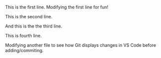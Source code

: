 This is the first line. Modifying the first line for fun!

This is the second line.

And this is the the third line.

This is fourth line.

Modifying another file to see how Git displays changes in VS Code before adding/commiting.